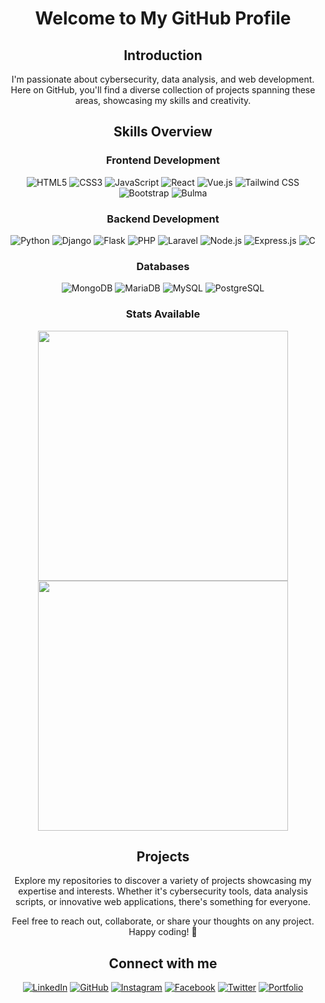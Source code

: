 <div align="center">
    
# Welcome to My GitHub Profile

## Introduction

I'm passionate about cybersecurity, data analysis, and web development. Here on GitHub, you'll find a diverse collection of projects spanning these areas, showcasing my skills and creativity.

## Skills Overview

### Frontend Development

  ![HTML5](https://img.shields.io/badge/-HTML5-E34F26?logo=html5&logoColor=white&style=flat)
  ![CSS3](https://img.shields.io/badge/-CSS3-1572B6?logo=css3&logoColor=white&style=flat)
  ![JavaScript](https://img.shields.io/badge/-JavaScript-F7DF1E?logo=javascript&logoColor=black&style=flat)
  ![React](https://img.shields.io/badge/-React-61DAFB?logo=react&logoColor=white&style=flat)
  ![Vue.js](https://img.shields.io/badge/-Vue.js-4FC08D?logo=vue.js&logoColor=white&style=flat)
  ![Tailwind CSS](https://img.shields.io/badge/-Tailwind_CSS-38B2AC?logo=tailwind-css&logoColor=white&style=flat)
  ![Bootstrap](https://img.shields.io/badge/-Bootstrap-563D7C?logo=bootstrap&logoColor=white&style=flat)
  ![Bulma](https://img.shields.io/badge/-Bulma-00D1B2?logo=bulma&logoColor=white&style=flat)

### Backend Development

  ![Python](https://img.shields.io/badge/-Python-3776AB?logo=python&logoColor=white&style=flat)
  ![Django](https://img.shields.io/badge/-Django-092E20?logo=django&logoColor=white&style=flat)
  ![Flask](https://img.shields.io/badge/-Flask-000000?logo=flask&logoColor=white&style=flat)
  ![PHP](https://img.shields.io/badge/-PHP-777BB4?logo=php&logoColor=white&style=flat)
  ![Laravel](https://img.shields.io/badge/-Laravel-FF2D20?logo=laravel&logoColor=white&style=flat)
  ![Node.js](https://img.shields.io/badge/-Node.js-339933?logo=node.js&logoColor=white&style=flat)
  ![Express.js](https://img.shields.io/badge/-Express.js-000000?logo=express&logoColor=white&style=flat)
  ![C](https://img.shields.io/badge/-C-A8B9CC?logo=c&logoColor=white&style=flat)

### Databases

  ![MongoDB](https://img.shields.io/badge/-MongoDB-47A248?logo=mongodb&logoColor=white&style=flat)
  ![MariaDB](https://img.shields.io/badge/-MariaDB-003545?logo=mariadb&logoColor=white&style=flat)
  ![MySQL](https://img.shields.io/badge/-MySQL-4479A1?logo=mysql&logoColor=white&style=flat)
  ![PostgreSQL](https://img.shields.io/badge/-PostgreSQL-336791?logo=postgresql&logoColor=white&style=flat)

### Stats Available

<img width="400" src="https://github-readme-streak-stats.herokuapp.com/?user=TUR1ACUS&theme=vue-dark&hide_border=true" /> <br>
<img width="400" src="https://github-readme-stats.vercel.app/api/top-langs/?username=TUR1ACUS&theme=vue-dark&show_icons=true&hide_border=true&layout=compact" />

## Projects

Explore my repositories to discover a variety of projects showcasing my expertise and interests. Whether it's cybersecurity tools, data analysis scripts, or innovative web applications, there's something for everyone.

Feel free to reach out, collaborate, or share your thoughts on any project. Happy coding! 🚀

## Connect with me


[![LinkedIn](https://img.shields.io/badge/-LinkedIn-0077B5?logo=linkedin&logoColor=white&style=flat)](https://www.linkedin.com/in/TUR14CUS)
[![GitHub](https://img.shields.io/badge/-GitHub-181717?logo=github&logoColor=white&style=flat)](https://github.com/TUR14CUS)
[![Instagram](https://img.shields.io/badge/-Instagram-E4405F?logo=instagram&logoColor=white&style=flat)](https://www.instagram.com/obaptista1143)
[![Facebook](https://img.shields.io/badge/-Facebook-1877F2?logo=facebook&logoColor=white&style=flat)](https://www.facebook.com/obaptista1143)
[![Twitter](https://img.shields.io/badge/-Twitter-1DA1F2?logo=twitter&logoColor=white&style=flat)](https://twitter.com/obaptista1143)
[![Portfolio](https://img.shields.io/badge/-Portfolio-000000?style=flat)](https://yourportfolio.com)
</div>
